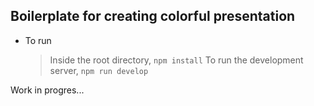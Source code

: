 ## Boilerplate for creating colorful presentation

-  To run
	> Inside the root directory, `npm install`
	> To run the development server, `npm run develop`


 Work in progres...


